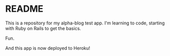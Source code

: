 # README

This is a repository for my alpha-blog test app.
I'm learning to code, starting with Ruby on Rails to get the basics.

Fun.

And this app is now deployed to Heroku!
